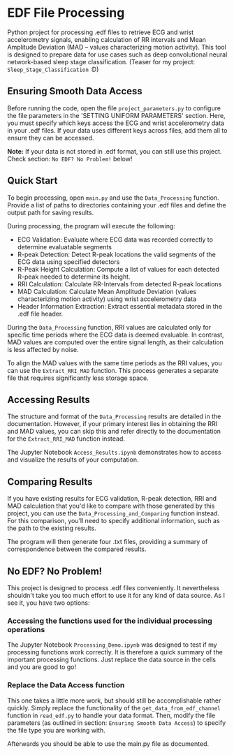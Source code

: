 # EDF File Processing

Python project for processing .edf files to retrieve ECG and wrist accelerometry signals, enabling 
calculation of RR intervals and Mean Amplitude Deviation (MAD – values characterizing motion activity). 
This tool is designed to prepare data for use cases such as deep convolutional neural network-based sleep 
stage classification. (Teaser for my project: `Sleep_Stage_Classification` :D)

## Ensuring Smooth Data Access

Before running the code, open the file `project_parameters.py` to configure the file parameters in the 
'SETTING UNIFORM PARAMETERS' section. Here, you must specify which keys access the ECG and wrist accelerometry 
data in your .edf files. If your data uses different keys across files, add them all to ensure they can be 
accessed.

**Note:** If your data is not stored in .edf format, you can still use this project. Check section:
`No EDF? No Problem!` below!

## Quick Start

To begin processing, open `main.py` and use the `Data_Processing` function. 
Provide a list of paths to directories containing your .edf files and define the output path for saving results.

During processing, the program will execute the following:

- ECG Validation: Evaluate where ECG data was recorded correctly to determine evaluatable segments
- R-peak Detection: Detect R-peak locations the valid segments of the ECG data using specified detectors
- R-Peak Height Calculation: Compute a list of values for each detected R-peak needed to determine its height.
- RRI Calculation: Calculate RR-Intervals from detected R-peak locations
- MAD Calculation: Calculate Mean Amplitude Deviation (values characterizing motion activity) using wrist accelerometry data
- Header Information Extraction: Extract essential metadata stored in the .edf file header.

During the `Data_Processing` function, RRI values are calculated only for specific time periods where the 
ECG data is deemed evaluable. In contrast, MAD values are computed over the entire signal length, as their 
calculation is less affected by noise.

To align the MAD values with the same time periods as the RRI values, you can use the `Extract_RRI_MAD` 
function. This process generates a separate file that requires significantly less storage space.

## Accessing Results

The structure and format of the `Data_Processing` results are detailed in the documentation. However, if your 
primary interest lies in obtaining the RRI and MAD values, you can skip this and refer directly to the 
documentation for the `Extract_RRI_MAD` function instead.

The Jupyter Notebook `Access_Results.ipynb` demonstrates how to access and visualize the results
of your computation.

## Comparing Results

If you have existing results for ECG validation, R-peak detection, RRI and MAD calculation that you'd like to
compare with those generated by this project, you can use the `Data_Processing_and_Comparing` function instead. 
For this comparison, you’ll need to specify additional information, such as the path to the existing results.

The program will then generate four .txt files, providing a summary of correspondence between the compared 
results.

## No EDF? No Problem!

This project is designed to process .edf files conveniently. It nevertheless shouldn't take you too much
effort to use it for any kind of data source. As I see it, you have two options:

### Accessing the functions used for the individual processing operations

The Jupyter Notebook `Processing_Demo.ipynb` was designed to test if my processing functions work correctly. 
It is therefore a quick summary of the important processing functions. Just replace the data source in the 
cells and you are good to go!

### Replace the Data Access function

This one takes a little more work, but should still be accomplishable rather quickly.
Simply replace the functionality of the `get_data_from_edf_channel` function in `read_edf.py` to handle your 
data format. Then, modify the file parameters (as outlined in section: `Ensuring Smooth Data Access`) to 
specify the file type you are working with.

Afterwards you should be able to use the main.py file as documented.